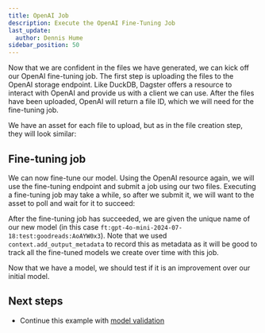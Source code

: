 ```yaml
---
title: OpenAI Job
description: Execute the OpenAI Fine-Tuning Job
last_update:
  author: Dennis Hume
sidebar_position: 50
---
```


Now that we are confident in the files we have generated, we can kick off our OpenAI fine-tuning job. The first step is uploading the files to the OpenAI storage endpoint. Like DuckDB, Dagster offers a resource to interact with OpenAI and provide us with a client we can use. After the files have been uploaded, OpenAI will return a file ID, which we will need for the fine-tuning job.

We have an asset for each file to upload, but as in the file creation step, they will look similar:

<CodeExample
  path="docs_projects/project_llm_fine_tune/project_llm_fine_tune/defs/assets.py"
  language="python"
  startAfter="start_upload_file"
  endBefore="end_upload_file"
/>

## Fine-tuning job

We can now fine-tune our model. Using the OpenAI resource again, we will use the fine-tuning endpoint and submit a job using our two files. Executing a fine-tuning job may take a while, so after we submit it, we will want to the asset to poll and wait for it to succeed:

<CodeExample
  path="docs_projects/project_llm_fine_tune/project_llm_fine_tune/defs/assets.py"
  language="python"
  startAfter="start_fine_tuned_model"
  endBefore="end_fine_tuned_model"
/>

After the fine-tuning job has succeeded, we are given the unique name of our new model (in this case `ft:gpt-4o-mini-2024-07-18:test:goodreads:AoAYW0x3`). Note that we used `context.add_output_metadata` to record this as metadata as it will be good to track all the fine-tuned models we create over time with this job.

Now that we have a model, we should test if it is an improvement over our initial model.

## Next steps

- Continue this example with [model validation](/examples/llm-fine-tuning/model-validation)
